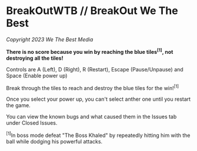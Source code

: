 # BreakOutWTB // BreakOut We The Best
*Copyright 2023 We The Best Media*

**There is no score because you win by reaching the blue tiles<sup>[1]</sup>, not destroying all the tiles!**

Controls are A (Left), D (Right), R (Restart), Escape (Pause/Unpause) and Space (Enable power up)

Break through the tiles to reach and destroy the blue tiles for the win!<sup>[1]</sup>

Once you select your power up, you can't select anther one until you restart the game.

You can view the known bugs and what caused them in the Issues tab under Closed Issues.

<sup>[1]</sup>In boss mode defeat "The Boss Khaled" by repeatedly hitting him with the ball while dodging his powerful attacks.
